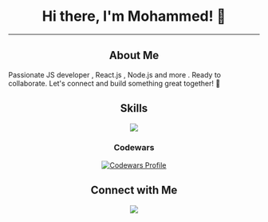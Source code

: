 <div align="center">
  <h1>Hi there, I'm Mohammed! 👋</h1>
<hr>
</div>
<h2 align="center"> About Me</h2>
<p>Passionate JS developer , React.js , Node.js and more . Ready to collaborate. Let's connect and build something great together! 🚀</p>
 

<h2 align="center">Skills</h2>
<p align="center">
  <span>
    <img src="https://skillicons.dev/icons?i=css,express,firebase,github,html,js,materialui,mysql,nodejs,postman,react,ts,vite,vscode&perline=5" />
  </span>
</p>

<h3 align="center">Codewars</h3>
<p align="center" >
    <a href="https://www.codewars.com/users/ham-oudi">
      <img src="https://www.codewars.com/users/ham-oudi/badges/large" alt="Codewars Profile"" />
    </a>
</p>

<h2 align="center">Connect with Me</h2>
<p align="center">
  <a href="https://www.linkedin.com/in/mohammed-hussein-3b425728a/"><img src="https://skillicons.dev/icons?i=linkedin"></a>
</p>
